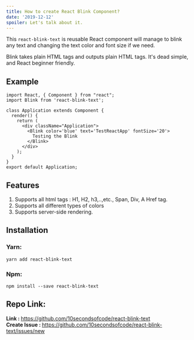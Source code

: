 ```yaml
---
title: How to create React Blink Component?
date: '2019-12-12'
spoiler: Let's talk about it.
---
```


This `react-blink-text` is reusable React component will manage to blink any text and changing the text color and font size if we need.

Blink takes plain HTML tags and outputs plain HTML tags. It's dead simple, and React beginner friendly.

## Example 

```
import React, { Component } from "react";
import Blink from 'react-blink-text';

class Application extends Component {
  render() {
    return (
      <div className="Application">
        <Blink color='blue' text='TestReactApp' fontSize='20'>
          Testing the Blink
        </Blink> 
      </div>
    );
  }
}
export default Application;
```

## Features
1. Supports all html tags : H1, H2, h3,..,etc., Span, Div, A Href tag.
2. Supports all different types of colors
3. Supports server-side rendering.

## Installation

### Yarn:
```
yarn add react-blink-text
```

### Npm:
```
npm install --save react-blink-text
```

## Repo Link:

<b>Link : </b> https://github.com/10secondsofcode/react-blink-text
<br>
<b>Create Issue : </b> https://github.com/10secondsofcode/react-blink-text/issues/new
